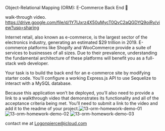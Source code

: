 Object-Relational Mapping (ORM): E-Commerce Back End 👋


walk-through video. https://drive.google.com/file/d/1Y7IJxrz4X50uMycT0QvC2aQGDYQ9oiRy/view?usp=sharing



Internet retail, also known as e-commerce, is the largest sector of the electronics industry, generating an estimated $29 trillion in 2019. E-commerce platforms like Shopify and WooCommerce provide a suite of services to businesses of all sizes. Due to their prevalence, understanding the fundamental architecture of these platforms will benefit you as a full-stack web developer.

Your task is to build the back end for an e-commerce site by modifying starter code. You’ll configure a working Express.js API to use Sequelize to interact with a MySQL database.

Because this application won’t be deployed, you’ll also need to provide a link to a walkthrough video that demonstrates its functionality and all of the acceptance criteria being met. You’ll need to submit a link to the video and add it to the readme of your project.![13-orm-homework-demo-01](https://user-images.githubusercontent.com/69323735/136336495-096eb801-b12f-49a1-9fd8-9d5e24a94228.gif)
![13-orm-homework-demo-02](https://user-images.githubusercontent.com/69323735/136336510-28ab0e71-1c23-43cb-b9bb-b817c74e68f2.gif)
![13-orm-homework-demo-03](https://user-images.githubusercontent.com/69323735/136336534-85b1fdb2-298f-4645-8d0e-fe04b8956b85.gif)


contact me at Logonpierce@icloud.com
